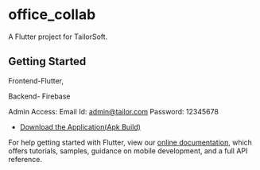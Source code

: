# office_collab

A Flutter project for TailorSoft.

## Getting Started

Frontend-Flutter,

Backend- Firebase

Admin Access: 
Email Id: admin@tailor.com
Password: 12345678

- [Download the Application(Apk Build)](https://drive.google.com/file/d/1lR6FMC6Nz62UT3F6DwyntP7Oloj1GWHS/view?usp=sharing)


For help getting started with Flutter, view our
[online documentation](https://flutter.dev/docs), which offers tutorials,
samples, guidance on mobile development, and a full API reference.
